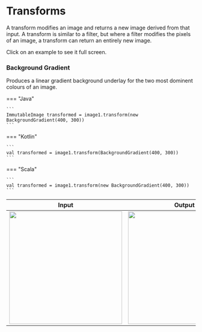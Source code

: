 Transforms
=========

A transform modifies an image and returns a new image derived from that input. A transform is similar to a filter, but
where a filter modifies the pixels of an image, a transform can return an entirely new image.

Click on an example to see it full screen.

### Background Gradient

Produces a linear gradient background underlay for the two most dominent colours of an image.

=== "Java"

    ```
    ImmutableImage transformed = image1.transform(new BackgroundGradient(400, 300))
    ```

=== "Kotlin"

    ```
    val transformed = image1.transform(BackgroundGradient(400, 300))
    ```

=== "Scala"

    ```
    val transformed = image1.transform(new BackgroundGradient(400, 300))
    ```

|  Input | Output |
| ------ | --------- |
| <a href='https://raw.githubusercontent.com/sksamuel/scrimage/master/docs/images/background_gradient_input1.jpeg'><img src='https://raw.githubusercontent.com/sksamuel/scrimage/master/docs/images/background_gradient_input1.jpeg' width='300'><a/> |<a href='https://raw.githubusercontent.com/sksamuel/scrimage/master/docs/images/background_gradient_output1.png'><img src='https://raw.githubusercontent.com/sksamuel/scrimage/master/docs/images/background_gradient_output1.png' width='300'><a/> |
